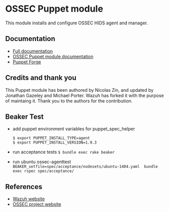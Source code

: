 # OSSEC Puppet module

This module installs and configure OSSEC HIDS agent and manager.

## Documentation

* [Full documentation](http://documentation.wazuh.com)
* [OSSEC Puppet module documentation](https://documentation.wazuh.com/1.1/ossec_puppet.html)
* [Puppet Forge](https://forge.puppetlabs.com/wazuh/ossec)

## Credits and thank you

This Puppet module has been authored by Nicolas Zin, and updated by Jonathan Gazeley and Michael Porter. Wazuh has forked it with the purpose of maintaing it. Thank you to the authors for the contribution.

## Beaker Test

* add puppet environment variables for puppet_spec_helper

  ```
  $ export PUPPET_INSTALL_TYPE=agent
  $ export PUPPET_INSTALL_VERSION=1.9.3
  ```

* run acceptance tests `$ bundle exec rake beaker`
* run ubuntu ossec-agenttest `BEAKER_setfile=spec/acceptance/nodesets/ubuntu-1404.yaml  bundle exec rspec spec/acceptance/`

## References

* [Wazuh website](http://wazuh.com)
* [OSSEC project website](http://ossec.github.io)
